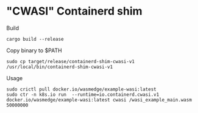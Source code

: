 # "CWASI" Containerd shim


Build
```
cargo build --release
```

Copy binary to $PATH
```
sudo cp target/release/containerd-shim-cwasi-v1 /usr/local/bin/containerd-shim-cwasi-v1
```

Usage
```
sudo crictl pull docker.io/wasmedge/example-wasi:latest
sudo ctr -n k8s.io run  --runtime=io.containerd.cwasi.v1 docker.io/wasmedge/example-wasi:latest cwasi /wasi_example_main.wasm 50000000
```